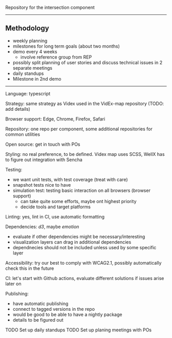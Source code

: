 Repository for the intersection component

--------------
## Methodology
- weekly planning
- milestones for long term goals (about two months)
- demo every 4 weeks
  - involve reference group from REP
- possibly split planning of user stories and discuss technical issues in 2 separate meetings
- daily standups
- Milestone in 2nd demo
-------------
Language: typescript

Strategy: same strategy as Videx used in the VidEx-map repository (TODO: add details)

Browser support: Edge, Chrome, Firefox, Safari

Repository: one repo per component, some additional repositories for common utilities

Open source: get in touch with POs

Styling: no real preference, to be defined. Videx map uses SCSS, WellX has to figure out integration with Sencha

Testing:
  - we want unit tests, with test coverage (treat with care)
  - snapshot tests nice to have
  - simulation test: testing basic interaction on all browsers (browser support)
    - can take quite some efforts, maybe ont highest priority
    - decide tools and target platforms
    
Linting: yes, lint in CI, use automatic formatting

Dependencies: _d3_, maybe _emotion_
  - evaluate if other dependencies might be necessary/interesting
  - visualization layers can drag in additional dependencies
  - dependnecies should not be included unless used by some specific layer
  
Accessibility: try our best to comply with WCAG2.1, possibly automatically check this in the future

CI: let's start with Github actions, evaluate different solutions if issues arise later on

Publishing: 
  - have automatic publishing
  - connect to tagged versions in the repo
  - would be good to be able to have a nightly package
  - details to be figured out
  
TODO Set up daily standups
TODO Set up planing meetings with POs
  
